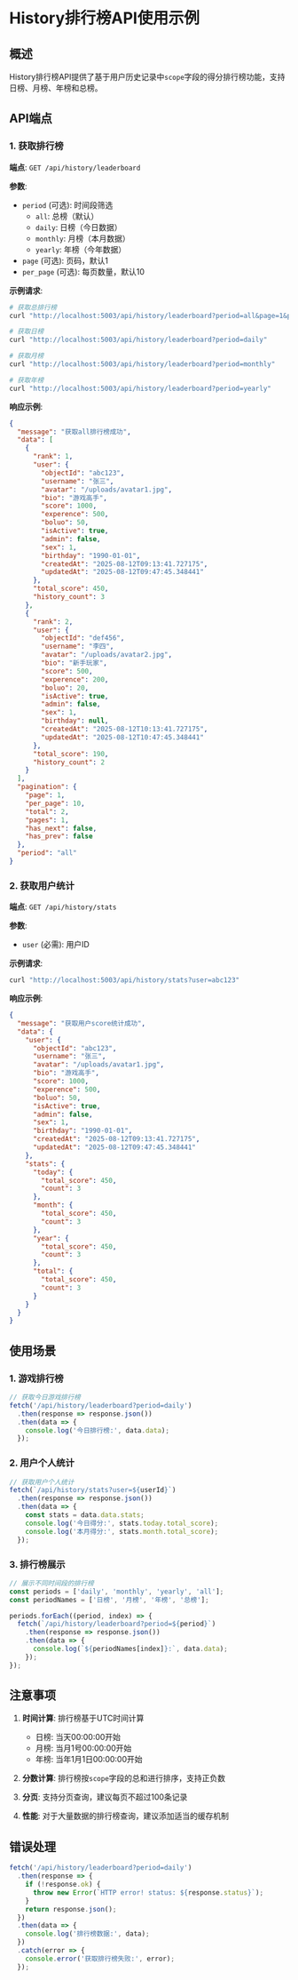# History排行榜API使用示例

## 概述

History排行榜API提供了基于用户历史记录中`scope`字段的得分排行榜功能，支持日榜、月榜、年榜和总榜。

## API端点

### 1. 获取排行榜

**端点**: `GET /api/history/leaderboard`

**参数**:
- `period` (可选): 时间段筛选
  - `all`: 总榜（默认）
  - `daily`: 日榜（今日数据）
  - `monthly`: 月榜（本月数据）
  - `yearly`: 年榜（今年数据）
- `page` (可选): 页码，默认1
- `per_page` (可选): 每页数量，默认10

**示例请求**:
```bash
# 获取总排行榜
curl "http://localhost:5003/api/history/leaderboard?period=all&page=1&per_page=10"

# 获取日榜
curl "http://localhost:5003/api/history/leaderboard?period=daily"

# 获取月榜
curl "http://localhost:5003/api/history/leaderboard?period=monthly"

# 获取年榜
curl "http://localhost:5003/api/history/leaderboard?period=yearly"
```

**响应示例**:
```json
{
  "message": "获取all排行榜成功",
  "data": [
    {
      "rank": 1,
      "user": {
        "objectId": "abc123",
        "username": "张三",
        "avatar": "/uploads/avatar1.jpg",
        "bio": "游戏高手",
        "score": 1000,
        "experence": 500,
        "boluo": 50,
        "isActive": true,
        "admin": false,
        "sex": 1,
        "birthday": "1990-01-01",
        "createdAt": "2025-08-12T09:13:41.727175",
        "updatedAt": "2025-08-12T09:47:45.348441"
      },
      "total_score": 450,
      "history_count": 3
    },
    {
      "rank": 2,
      "user": {
        "objectId": "def456",
        "username": "李四",
        "avatar": "/uploads/avatar2.jpg",
        "bio": "新手玩家",
        "score": 500,
        "experence": 200,
        "boluo": 20,
        "isActive": true,
        "admin": false,
        "sex": 1,
        "birthday": null,
        "createdAt": "2025-08-12T10:13:41.727175",
        "updatedAt": "2025-08-12T10:47:45.348441"
      },
      "total_score": 190,
      "history_count": 2
    }
  ],
  "pagination": {
    "page": 1,
    "per_page": 10,
    "total": 2,
    "pages": 1,
    "has_next": false,
    "has_prev": false
  },
  "period": "all"
}
```

### 2. 获取用户统计

**端点**: `GET /api/history/stats`

**参数**:
- `user` (必需): 用户ID

**示例请求**:
```bash
curl "http://localhost:5003/api/history/stats?user=abc123"
```

**响应示例**:
```json
{
  "message": "获取用户score统计成功",
  "data": {
    "user": {
      "objectId": "abc123",
      "username": "张三",
      "avatar": "/uploads/avatar1.jpg",
      "bio": "游戏高手",
      "score": 1000,
      "experence": 500,
      "boluo": 50,
      "isActive": true,
      "admin": false,
      "sex": 1,
      "birthday": "1990-01-01",
      "createdAt": "2025-08-12T09:13:41.727175",
      "updatedAt": "2025-08-12T09:47:45.348441"
    },
    "stats": {
      "today": {
        "total_score": 450,
        "count": 3
      },
      "month": {
        "total_score": 450,
        "count": 3
      },
      "year": {
        "total_score": 450,
        "count": 3
      },
      "total": {
        "total_score": 450,
        "count": 3
      }
    }
  }
}
```

## 使用场景

### 1. 游戏排行榜
```javascript
// 获取今日游戏排行榜
fetch('/api/history/leaderboard?period=daily')
  .then(response => response.json())
  .then(data => {
    console.log('今日排行榜:', data.data);
  });
```

### 2. 用户个人统计
```javascript
// 获取用户个人统计
fetch(`/api/history/stats?user=${userId}`)
  .then(response => response.json())
  .then(data => {
    const stats = data.data.stats;
    console.log('今日得分:', stats.today.total_score);
    console.log('本月得分:', stats.month.total_score);
  });
```

### 3. 排行榜展示
```javascript
// 展示不同时间段的排行榜
const periods = ['daily', 'monthly', 'yearly', 'all'];
const periodNames = ['日榜', '月榜', '年榜', '总榜'];

periods.forEach((period, index) => {
  fetch(`/api/history/leaderboard?period=${period}`)
    .then(response => response.json())
    .then(data => {
      console.log(`${periodNames[index]}:`, data.data);
    });
});
```

## 注意事项

1. **时间计算**: 排行榜基于UTC时间计算
   - 日榜: 当天00:00:00开始
   - 月榜: 当月1号00:00:00开始
   - 年榜: 当年1月1日00:00:00开始

2. **分数计算**: 排行榜按`scope`字段的总和进行排序，支持正负数

3. **分页**: 支持分页查询，建议每页不超过100条记录

4. **性能**: 对于大量数据的排行榜查询，建议添加适当的缓存机制

## 错误处理

```javascript
fetch('/api/history/leaderboard?period=daily')
  .then(response => {
    if (!response.ok) {
      throw new Error(`HTTP error! status: ${response.status}`);
    }
    return response.json();
  })
  .then(data => {
    console.log('排行榜数据:', data);
  })
  .catch(error => {
    console.error('获取排行榜失败:', error);
  });
```
